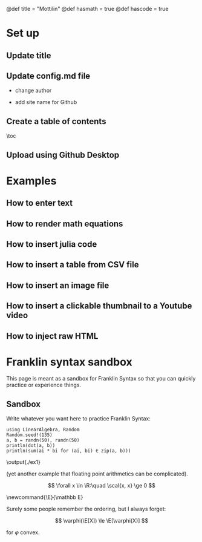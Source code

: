 @def title = "Mottilin"
@def hasmath = true
@def hascode = true

# Set up

## Update title

## Update config.md file

* change author

* add site name for Github

## Create a table of contents

\toc

## Upload using Github Desktop

# Examples

## How to enter text

## How to render math equations

## How to insert julia code

## How to insert a table from CSV file

## How to insert an  image file

## How to insert a clickable thumbnail to a Youtube video

## How to inject raw HTML






# Franklin syntax sandbox

This page is meant as a sandbox for Franklin Syntax so that you can quickly practice or experience things.

## Sandbox

Write whatever you want here to practice Franklin Syntax:

```julia:./ex1
using LinearAlgebra, Random
Random.seed!(135)
a, b = randn(50), randn(50)
println(dot(a, b))
println(sum(ai * bi for (ai, bi) ∈ zip(a, b)))
```

\output{./ex1}

(yet another example that floating point arithmetics can be complicated).

$$ \forall x \in \R:\quad \scal{x, x} \ge 0 $$

\newcommand{\E}{\mathbb E}

Surely some people remember the ordering, but I always forget:

$$ \varphi(\E[X]) \le \E[\varphi(X)] $$

for $\varphi$ convex.
